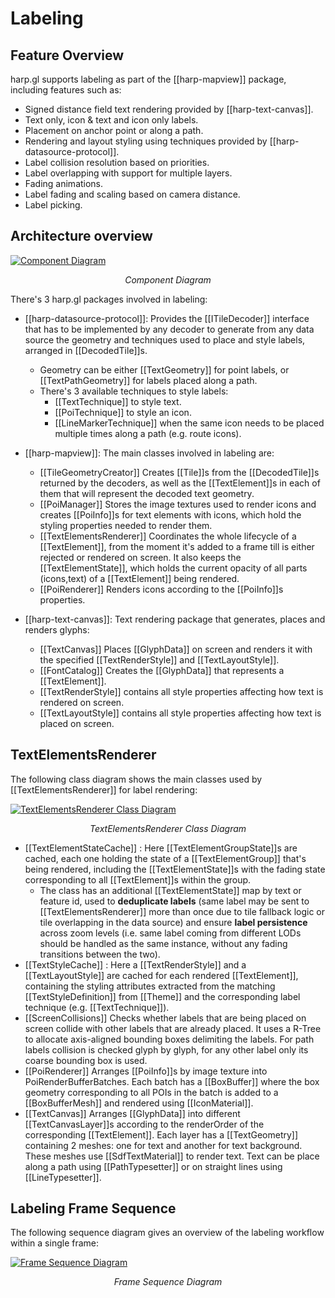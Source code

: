 # Labeling

## Feature Overview

harp.gl supports labeling as part of the [[harp-mapview]] package, including features such as:

* Signed distance field text rendering provided by [[harp-text-canvas]].
* Text only, icon & text and icon only labels.
* Placement on anchor point or along a path.
* Rendering and layout styling using techniques provided by [[harp-datasource-protocol]].
* Label collision resolution based on priorities.
* Label overlapping with support for multiple layers.
* Fading animations.
* Label fading and scaling based on camera distance.
* Label picking.

## Architecture overview

<a href="media://label-rendering/component_diagram.svg">
    <img src="media://label-rendering/component_diagram.svg" title="Component Diagram" />
</a>
<p style='font-style:italic; text-align: center;'>Component Diagram</p>

There's 3 harp.gl packages involved in labeling:

* [[harp-datasource-protocol]]: Provides the [[ITileDecoder]] interface that has to be implemented
by any decoder to generate from any data source the geometry and techniques used to place and style labels, arranged in [[DecodedTile]]s.
    * Geometry can be either [[TextGeometry]] for point labels, or [[TextPathGeometry]] for labels placed along a path.
    * There's 3 available techniques to style labels:
        * [[TextTechnique]] to style text.
        * [[PoiTechnique]] to style an icon.
        * [[LineMarkerTechnique]] when the same icon needs to be placed multiple times along a path (e.g. route icons).

* [[harp-mapview]]: The main classes involved in labeling are:
    * [[TileGeometryCreator]] Creates [[Tile]]s from the [[DecodedTile]]s returned by the decoders, as well as the [[TextElement]]s in each of them that will represent the decoded text geometry.
    * [[PoiManager]] Stores the image textures used to render icons and creates [[PoiInfo]]s for text elements with icons, which hold the styling properties needed to render them.
    * [[TextElementsRenderer]] Coordinates the whole lifecycle of a [[TextElement]], from the moment
    it's added to a frame till is either rejected or rendered on screen. It also keeps the
    [[TextElementState]], which holds the current opacity of all parts (icons,text) of a [[TextElement]] being rendered.
    * [[PoiRenderer]] Renders icons according to the [[PoiInfo]]s properties.

* [[harp-text-canvas]]: Text rendering package that generates, places and renders glyphs:
    * [[TextCanvas]] Places [[GlyphData]] on screen and renders it with the specified [[TextRenderStyle]] and [[TextLayoutStyle]].
    * [[FontCatalog]] Creates the [[GlyphData]] that represents a [[TextElement]].
    * [[TextRenderStyle]] contains all style properties affecting how text is rendered on screen.
    * [[TextLayoutStyle]] contains all style properties affecting how text is placed on screen.

## TextElementsRenderer

The following class diagram shows the main classes used by [[TextElementsRenderer]] for label rendering:

<a href="media://label-rendering/text_renderer_class_diagram.svg">
    <img src="media://label-rendering/text_renderer_class_diagram.svg" title="TextElementsRenderer Class Diagram" />
</a>
<p style='font-style:italic; text-align: center;'>TextElementsRenderer Class Diagram</p>

* [[TextElementStateCache]] : Here [[TextElementGroupState]]s are cached, each one holding the state
of a [[TextElementGroup]] that's being rendered, including the [[TextElementState]]s with the fading state corresponding to all [[TextElement]]s within the group.
    * The class has an additional [[TextElementState]] map by text or feature id, used to **deduplicate labels** (same label may be sent to [[TextElementsRenderer]] more than once due to tile fallback logic or tile overlapping in the data source) and ensure **label persistence** across zoom levels (i.e. same label coming from different LODs should be handled as the same instance, without any fading transitions between the two).
* [[TextStyleCache]] : Here a [[TextRenderStyle]] and a [[TextLayoutStyle]] are cached for each rendered
[[TextElement]], containing the styling attributes extracted from the matching [[TextStyleDefinition]] from [[Theme]] and the corresponding label technique (e.g. [[TextTechnique]]).
* [[ScreenCollisions]] Checks whether labels that are being placed on screen collide with other labels
that are already placed. It uses a R-Tree to allocate axis-aligned bounding boxes delimiting the labels.
For path labels collision is checked glyph by glyph, for any other label only its coarse bounding box
is used.
* [[PoiRenderer]] Arranges [[PoiInfo]]s by image texture into PoiRenderBufferBatches. Each batch has a [[BoxBuffer]] where
the box geometry corresponding to all POIs in the batch is added to a [[BoxBufferMesh]] and rendered using [[IconMaterial]].
* [[TextCanvas]] Arranges [[GlyphData]] into different [[TextCanvasLayer]]s according to the renderOrder of the corresponding [[TextElement]]. Each layer has a [[TextGeometry]] containing
2 meshes: one for text and another for text background. These meshes use [[SdfTextMaterial]] to render text. Text can be place along a path using [[PathTypesetter]] or on straight lines using [[LineTypesetter]].

## Labeling Frame Sequence

The following sequence diagram gives an overview of the labeling workflow within a single frame:

<a href="media://label-rendering/frame_sequence_diagram.svg">
    <img src="media://label-rendering/frame_sequence_diagram.svg" title="Frame Sequence Diagram" />
</a>
<p style='font-style:italic; text-align: center;'>Frame Sequence Diagram</p>

